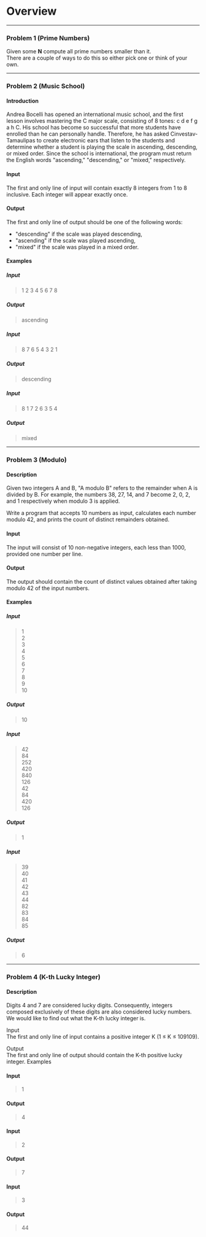# Overview


---
### Problem 1 (Prime Numbers)
Given some __N__ compute all prime numbers smaller than it.    
There are a couple of ways to do this so either pick one or think of your own.

---
### Problem 2 (Music School)


#### Introduction

Andrea Bocelli has opened an international music school, and the first lesson involves mastering the C major scale, consisting of 8 tones: c d e f g a h C. His school has become so successful that more students have enrolled than he can personally handle. Therefore, he has asked Cinvestav-Tamaulipas to create electronic ears that listen to the students and determine whether a student is playing the scale in ascending, descending, or mixed order. Since the school is international, the program must return the English words "ascending," "descending," or "mixed," respectively.

#### Input

The first and only line of input will contain exactly 8 integers from 1 to 8 inclusive. Each integer will appear exactly once.

#### Output

The first and only line of output should be one of the following words:

* "descending" if the scale was played descending,
* "ascending" if the scale was played ascending,
* "mixed" if the scale was played in a mixed order.


#### Examples


##### Input

>1 2 3 4 5 6 7 8  

##### Output
>ascending


##### Input 

>8 7 6 5 4 3 2 1  


##### Output

>descending


##### Input

>8 1 7 2 6 3 5 4   

##### Output

>mixed

---
### Problem 3 (Modulo)

#### Description

Given two integers A and B, "A modulo B" refers to the remainder when A is divided by B. For example, the numbers 38, 27, 14, and 7 become 2, 0, 2, and 1 respectively when modulo 3 is applied.

Write a program that accepts 10 numbers as input, calculates each number modulo 42, and prints the count of distinct remainders obtained.

#### Input

The input will consist of 10 non-negative integers, each less than 1000, provided one number per line.

#### Output

The output should contain the count of distinct values obtained after taking modulo 42 of the input numbers.

#### Examples


##### Input 

>1  
>2  
>3  
>4  
>5  
>6  
>7  
>8  
>9  
>10  

##### Output  
>10  

##### Input   
>42  
>84  
>252  
>420  
>840  
>126  
>42  
>84  
>420  
>126  

##### Output  
> 1  

##### Input   
>39  
>40  
>41  
>42  
>43   
>44  
>82  
>83  
>84  
>85  

##### Output  
>6  

---

### Problem 4 (K-th Lucky Integer)
#### Description

Digits 4 and 7 are considered lucky digits. Consequently, integers composed exclusively of these digits are also considered lucky numbers. We would like to find out what the K-th lucky integer is.  

Input  
The first and only line of input contains a positive integer K (1 ≤ K ≤ 109109).


Output  
The first and only line of output should contain the K-th positive lucky integer.
Examples
#### Input
>1  

#### Output
>4    
  
#### Input
>2  

#### Output
>7    
  
#### Input
>3

#### Output
>44  
